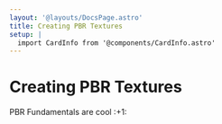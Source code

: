 ```yaml
---
layout: '@layouts/DocsPage.astro'
title: Creating PBR Textures
setup: | 
  import CardInfo from '@components/CardInfo.astro'
---
```

# Creating PBR Textures
<CardInfo title="OI!">
	PBR Fundamentals are cool :+1:
</CardInfo>